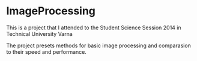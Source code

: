 ImageProcessing
===============

This is a project that I attended to the Student Science Session 2014 in Technical University Varna 

The project presets methods for basic image processing and comparasion to their speed and performance.
